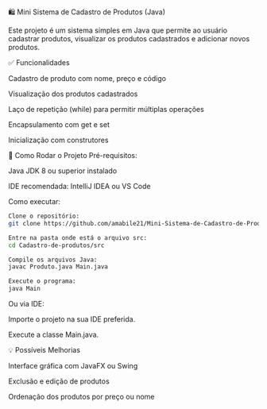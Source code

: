 🛍️ Mini Sistema de Cadastro de Produtos (Java)

Este projeto é um sistema simples em Java que permite ao usuário cadastrar produtos, visualizar os produtos cadastrados e adicionar novos produtos.

✅ Funcionalidades

Cadastro de produto com nome, preço e código

Visualização dos produtos cadastrados

Laço de repetição (while) para permitir múltiplas operações

Encapsulamento com get e set

Inicialização com construtores

🚀 Como Rodar o Projeto
Pré-requisitos:

Java JDK 8 ou superior instalado

IDE recomendada: IntelliJ IDEA ou VS Code

Como executar:

```bash
Clone o repositório:
git clone https://github.com/amabile21/Mini-Sistema-de-Cadastro-de-Produtos-Java-.git

Entre na pasta onde está o arquivo src:
cd Cadastro-de-produtos/src

Compile os arquivos Java:
javac Produto.java Main.java

Execute o programa:
java Main
```

Ou via IDE:

Importe o projeto na sua IDE preferida.

Execute a classe Main.java.

💡 Possíveis Melhorias

Interface gráfica com JavaFX ou Swing

Exclusão e edição de produtos

Ordenação dos produtos por preço ou nome

